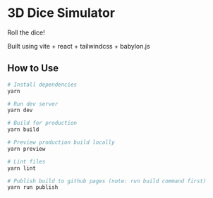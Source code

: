 # 3D Dice Simulator

Roll the dice!

Built using vite + react + tailwindcss + babylon.js

## How to Use

```bash
# Install dependencies
yarn

# Run dev server
yarn dev

# Build for production
yarn build

# Preview production build locally
yarn preview

# Lint files
yarn lint

# Publish build to github pages (note: run build command first)
yarn run publish
```
